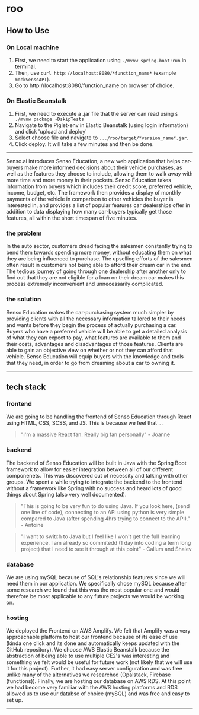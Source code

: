 # roo
 ## How to Use
 
### On Local machine
1. First, we need to start the application using `./mvnw spring-boot:run` in terminal.
2. Then, use `curl http://localhost:8080/*function_name*` (example `mockSensoAPI`).
3. Go to http://localhost:8080/function_name on browser of choice.

### On Elastic Beanstalk
1. First, we need to execute a .jar file that the server can read using `$ ./mvnw package -DskipTests`
2. Navigate to the Piglet-env in Elastic Beanstalk (using login information) and click 'upload and deploy'
3. Select choose file and navigate to `.../roo/target/*version_name*.jar`.
4. Click deploy. It will take a few minutes and then be done.


 ***
Senso.ai introduces Senso Education, a new web application that helps car-buyers make more informed decisions about their vehicle purchases, as well as the features they choose to include, allowing them to walk away with more time and more money in their pockets. Senso Education takes information from buyers which includes their credit score, preferred vehicle, income, budget, etc. The framework then provides a display of monthly payments of the vehicle in comparison to other vehicles the buyer is interested in, and provides a list of popular features car dealerships offer in addition to data displaying how many car-buyers typically get those features, all within the short timespan of five minutes.
### the problem
In the auto sector, customers dread facing the salesmen constantly trying to bend them towards spending more money, without educating them on what they are being influenced to purchase. The upselling efforts of the salesmen often result in customers not being able to afford their dream car in the end. The tedious journey of going through one dealership after another only to find out that they are not eligible for a loan on their dream car makes this process extremely inconvenient and unnecessarily complicated.
### the solution
Senso Education makes the car-purchasing system much simpler by providing clients with all the necessary information tailored to their needs and wants before they begin the process of actually purchasing a car. Buyers who have a preferred vehicle will be able to get a detailed analysis of what they can expect to pay, what features are available to them and their costs, advantages and disadvantages of those features. Clients are able to gain an objective view on whether or not they can afford that vehicle. Senso Education will equip buyers with the knowledge and tools that they need, in order to go from dreaming about a car to owning it.
***
## tech stack
### frontend
We are going to be handling the frontend of Senso Education through React using HTML, CSS, SCSS, and JS. This is because we feel that ...
> "I'm a massive React fan. Really big fan personally" - Joanne
### backend
The backend of Senso Education will be built in Java with the Spring Boot framework to allow for easier integration between all of our different componenets. This was discovered out of necessity and talking with other groups. We spent a while trying to integrate the backend to the frontend without a framework like Spring with no success and heard lots of good things about Spring (also very well documented).
> "This is going to be very fun to do using Java. If you look here, (send one line of code), connecting to an API using python is very simple compared to Java (after spending 4hrs trying to connect to the API)." - Antoine

> "I want to switch to Java but I feel like I won't get the full learning experience. I am already so commitedd (1 day into coding a term long project) that I need to see it through at this point" - Callum and Shalev
### database
We are using mySQL because of SQL's relationship features since we will need them in our application. We specifically chose mySQL because after some research we found that this was the most popular one and would therefore be most applicable to any future projects we would be working on.
### hosting
We deployed the Frontend on AWS Amplify. We felt that Amplify was a very approachable platform to host our frontend because of its ease of use (kinda one click and its done and automatically keeps updated with the GitHub repository). We choose AWS Elastic Beanstalk because the abstraction of being able to use multiple CE2's was interesting and something we felt would be useful for future work (not likely that we will use it for this project). Further, it had easy server configuration and was free unlike many of the alternatives we researched (Opalstack, Firebase (functions)). Finally, we are hosting our database on AWS RDS. At this point we had become very familiar with the AWS hosting platforms and RDS allowed us to use our databse of choice (mySQL) and was free and easy to set up.
***

